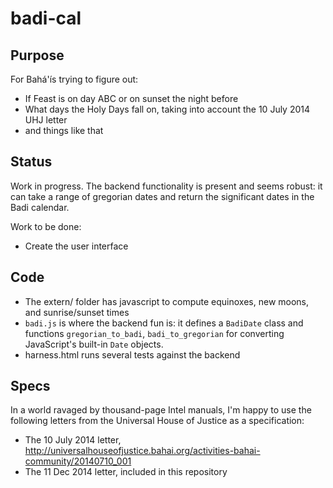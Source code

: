 # badi-cal

## Purpose

For Bahá'ís trying to figure out:
 * If Feast is on day ABC or on sunset the night before
 * What days the Holy Days fall on, taking into account the 10 July 2014 UHJ letter
 * and things like that

## Status

Work in progress. The backend functionality is present and seems
robust: it can take a range of gregorian dates and return the
significant dates in the Badi calendar.

Work to be done:
 * Create the user interface

## Code

 * The extern/ folder has javascript to compute equinoxes, new moons, and sunrise/sunset times
 * `badi.js` is where the backend fun is: it defines a `BadiDate` class and functions `gregorian_to_badi`, `badi_to_gregorian` for converting JavaScript's built-in `Date` objects.
 * harness.html runs several tests against the backend

## Specs

In a world ravaged by thousand-page Intel manuals, I'm happy to use the following letters from the Universal House of Justice as a specification:

 * The 10 July 2014 letter, http://universalhouseofjustice.bahai.org/activities-bahai-community/20140710_001
 * The 11 Dec 2014 letter, included in this repository

